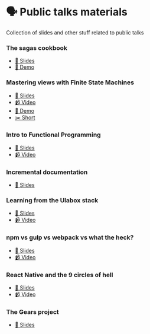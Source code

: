 🗣 Public talks materials
=========================

Collection of slides and other stuff related to public talks

### The sagas cookbook

* [📖 Slides](the-sagas-cookbook/slides.pdf)
* [🚀 Demo](https://github.com/sospedra/the-sagas-cookbook)

### Mastering views with Finite State Machines

* [📖 Slides](finite-state-machines/slides.pdf)
* [📹 Video](https://www.youtube.com/watch?v=rltGBd_tMks)
* [🚀 Demo](https://github.com/sospedra/finite-state-machine-demo)
* [✂️  Short](https://youtu.be/LTBDSuXZ-J4)

### Intro to Functional Programming

* [📖 Slides](functional-programming/slides.pdf)
* [📹 Video](https://www.youtube.com/watch?v=V8MWBNX2y80)

### Incremental documentation

* [📖 Slides](incremental-documentation/slides.pdf)

### Learning from the Ulabox stack

* [📖 Slides](learning-from-ulabox-stack/slides.pdf)
* [📹 Video](https://www.youtube.com/watch?v=PKfHI1sQ8EE)

### npm vs gulp vs webpack vs what the heck?

* [📖 Slides](npm-vs-gulp-vs-webpack-vs-what-the-heck/slides.pdf)
* [📹 Video](https://skillsmatter.com/skillscasts/10221-npm-vs-gulp-vs-webpack-vs-what-the-heck)

### React Native and the 9 circles of hell

* [📖 Slides](rn-9-circles-of-hell/slides.pdf)
* [📹 Video](https://www.youtube.com/watch?v=9UahaciXAbU)

### The Gears project

* [📖 Slides](the-gears-project/slides.pdf)
